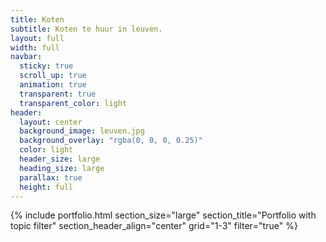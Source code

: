```yaml
---
title: Koten
subtitle: Koten te huur in leuven.
layout: full
width: full
navbar:
  sticky: true
  scroll_up: true
  animation: true
  transparent: true
  transparent_color: light
header:
  layout: center
  background_image: leuven.jpg
  background_overlay: "rgba(0, 0, 0, 0.25)"
  color: light
  header_size: large
  heading_size: large
  parallax: true
  height: full
---
```


{% include portfolio.html 
  section_size="large"
  section_title="Portfolio with topic filter"
  section_header_align="center"
  grid="1-3"
  filter="true"
%}